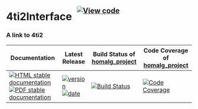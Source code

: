<!-- BEGIN HEADER -->
# 4ti2Interface&ensp;<sup><sup>[![View code][code-img]][code-url]</sup></sup>

### A link to 4ti2

| Documentation | Latest Release | Build Status of [homalg_project](/../../) | Code Coverage of [homalg_project](/../../) |
| ------------- | -------------- | ------------ | ------------- |
| [![HTML stable documentation][html-img]][html-url] [![PDF stable documentation][pdf-img]][pdf-url] | [![version][version-img]][version-url] [![date][date-img]][date-url] | [![Build Status][tests-img]][tests-url] | [![Code Coverage][codecov-img]][codecov-url] |

<!-- END HEADER -->
<!-- BEGIN FOOTER -->
[html-img]: https://img.shields.io/badge/🔗%20HTML-stable-blue.svg
[html-url]: https://homalg-project.github.io/homalg_project/4ti2Interface/doc/chap0_mj.html

[pdf-img]: https://img.shields.io/badge/🔗%20PDF-stable-blue.svg
[pdf-url]: https://homalg-project.github.io/homalg_project/4ti2Interface/download_pdf.html

[version-img]: https://img.shields.io/endpoint?url=https://homalg-project.github.io/homalg_project/4ti2Interface/badge_version.json&label=🔗%20version&color=yellow
[version-url]: https://homalg-project.github.io/homalg_project/4ti2Interface/view_release.html

[date-img]: https://img.shields.io/endpoint?url=https://homalg-project.github.io/homalg_project/4ti2Interface/badge_date.json&label=🔗%20released%20on&color=yellow
[date-url]: https://homalg-project.github.io/homalg_project/4ti2Interface/view_release.html

[tests-img]: https://github.com/homalg-project/homalg_project/workflows/Tests/badge.svg?branch=master
[tests-url]: https://github.com/homalg-project/homalg_project/actions?query=workflow%3ATests+branch%3Amaster

[codecov-img]: https://codecov.io/gh/homalg-project/homalg_project/branch/master/graph/badge.svg
[codecov-url]: https://codecov.io/gh/homalg-project/homalg_project

[code-img]: https://img.shields.io/badge/-View%20code-blue?logo=github
[code-url]: https://github.com/homalg-project/homalg_project/tree/master/4ti2Interface#top
<!-- END FOOTER -->
